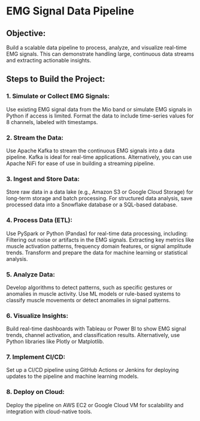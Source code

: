 # EMG Signal Data Pipeline
## Objective: 
Build a scalable data pipeline to process, analyze, and visualize real-time EMG signals. This can demonstrate handling large, continuous data streams and extracting actionable insights.

## Steps to Build the Project:
### 1. Simulate or Collect EMG Signals:

Use existing EMG signal data from the Mio band or simulate EMG signals in Python if access is limited.
Format the data to include time-series values for 8 channels, labeled with timestamps.
### 2. Stream the Data:

Use Apache Kafka to stream the continuous EMG signals into a data pipeline. Kafka is ideal for real-time applications.
Alternatively, you can use Apache NiFi for ease of use in building a streaming pipeline.
### 3. Ingest and Store Data:

Store raw data in a data lake (e.g., Amazon S3 or Google Cloud Storage) for long-term storage and batch processing.
For structured data analysis, save processed data into a Snowflake database or a SQL-based database.
### 4. Process Data (ETL):

Use PySpark or Python (Pandas) for real-time data processing, including:
Filtering out noise or artifacts in the EMG signals.
Extracting key metrics like muscle activation patterns, frequency domain features, or signal amplitude trends.
Transform and prepare the data for machine learning or statistical analysis.
### 5. Analyze Data:

Develop algorithms to detect patterns, such as specific gestures or anomalies in muscle activity.
Use ML models or rule-based systems to classify muscle movements or detect anomalies in signal patterns.
### 6. Visualize Insights:

Build real-time dashboards with Tableau or Power BI to show EMG signal trends, channel activation, and classification results.
Alternatively, use Python libraries like Plotly or Matplotlib.
### 7. Implement CI/CD:

Set up a CI/CD pipeline using GitHub Actions or Jenkins for deploying updates to the pipeline and machine learning models.
### 8. Deploy on Cloud:

Deploy the pipeline on AWS EC2 or Google Cloud VM for scalability and integration with cloud-native tools.

